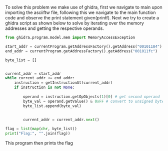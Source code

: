 To solve this problem we make use of ghidra, first we navigate to main upon importing the asciiftw file, following this we navigate to the main function code and observe the print statement given(printf). Next we try to create a ghidra script as shown below to solve by iterating over the memory addresses and getting the respective operands.

```python
from ghidra.program.model.mem import MemoryAccessException

start_addr = currentProgram.getAddressFactory().getAddress("00101184")
end_addr = currentProgram.getAddressFactory().getAddress("001011fc")

byte_list = []


current_addr = start_addr
while current_addr <= end_addr:
	instruction = getInstructionAt(current_addr)
	if instruction is not None:
		
		operand = instruction.getOpObjects(1)[0] # get second operand
		byte_val = operand.getValue() & 0xFF # convert to unsigned byte
		byte_list.append(byte_val)
                
       
        current_addr = current_addr.next()

flag = list(map(chr, byte_list))
print("Flag:", "".join(flag))
```
This program then prints the flag
